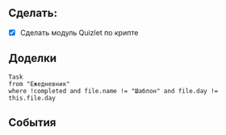 ## Cделать:
- [x] Сделать модуль Quizlet по крипте

## Доделки 
```dataview
Task
from "Ежедневник"
where !completed and file.name != "Шаблон" and file.day != this.file.day
```
## События